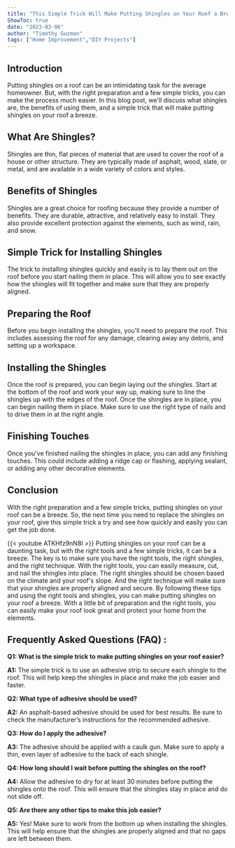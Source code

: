 ```yaml
---
title: "This Simple Trick Will Make Putting Shingles on Your Roof a Breeze!"
ShowToc: true 
date: "2023-03-06"
author: "Timothy Guzman" 
tags: ["Home Improvement","DIY Projects"]
---
```

## Introduction

Putting shingles on a roof can be an intimidating task for the average homeowner. But, with the right preparation and a few simple tricks, you can make the process much easier. In this blog post, we'll discuss what shingles are, the benefits of using them, and a simple trick that will make putting shingles on your roof a breeze.

## What Are Shingles?

Shingles are thin, flat pieces of material that are used to cover the roof of a house or other structure. They are typically made of asphalt, wood, slate, or metal, and are available in a wide variety of colors and styles.

## Benefits of Shingles

Shingles are a great choice for roofing because they provide a number of benefits. They are durable, attractive, and relatively easy to install. They also provide excellent protection against the elements, such as wind, rain, and snow.

## Simple Trick for Installing Shingles

The trick to installing shingles quickly and easily is to lay them out on the roof before you start nailing them in place. This will allow you to see exactly how the shingles will fit together and make sure that they are properly aligned.

## Preparing the Roof

Before you begin installing the shingles, you'll need to prepare the roof. This includes assessing the roof for any damage, clearing away any debris, and setting up a workspace.

## Installing the Shingles

Once the roof is prepared, you can begin laying out the shingles. Start at the bottom of the roof and work your way up, making sure to line the shingles up with the edges of the roof. Once the shingles are in place, you can begin nailing them in place. Make sure to use the right type of nails and to drive them in at the right angle.

## Finishing Touches

Once you've finished nailing the shingles in place, you can add any finishing touches. This could include adding a ridge cap or flashing, applying sealant, or adding any other decorative elements.

## Conclusion

With the right preparation and a few simple tricks, putting shingles on your roof can be a breeze. So, the next time you need to replace the shingles on your roof, give this simple trick a try and see how quickly and easily you can get the job done.

{{< youtube ATKHfz9nN8I >}} 
Putting shingles on your roof can be a daunting task, but with the right tools and a few simple tricks, it can be a breeze. The key is to make sure you have the right tools, the right shingles, and the right technique. With the right tools, you can easily measure, cut, and nail the shingles into place. The right shingles should be chosen based on the climate and your roof's slope. And the right technique will make sure that your shingles are properly aligned and secure. By following these tips and using the right tools and shingles, you can make putting shingles on your roof a breeze. With a little bit of preparation and the right tools, you can easily make your roof look great and protect your home from the elements.

## Frequently Asked Questions (FAQ) :
**Q1: What is the simple trick to make putting shingles on your roof easier?**

**A1:** The simple trick is to use an adhesive strip to secure each shingle to the roof. This will help keep the shingles in place and make the job easier and faster.

**Q2: What type of adhesive should be used?**

**A2:** An asphalt-based adhesive should be used for best results. Be sure to check the manufacturer’s instructions for the recommended adhesive.

**Q3: How do I apply the adhesive?**

**A3:** The adhesive should be applied with a caulk gun. Make sure to apply a thin, even layer of adhesive to the back of each shingle.

**Q4: How long should I wait before putting the shingles on the roof?**

**A4:** Allow the adhesive to dry for at least 30 minutes before putting the shingles onto the roof. This will ensure that the shingles stay in place and do not slide off.

**Q5: Are there any other tips to make this job easier?**

**A5:** Yes! Make sure to work from the bottom up when installing the shingles. This will help ensure that the shingles are properly aligned and that no gaps are left between them.





